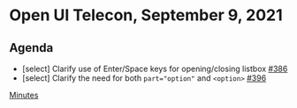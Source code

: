 # Open UI Telecon, September 9, 2021

## Agenda
- [select] Clarify use of Enter/Space keys for opening/closing listbox [#386](https://github.com/openui/open-ui/issues/386)
- [select] Clarify the need for both `part="option"` and `<option>` [#396](https://github.com/openui/open-ui/issues/396)

[Minutes](https://www.w3.org/2021/09/09-openui-minutes.html)

